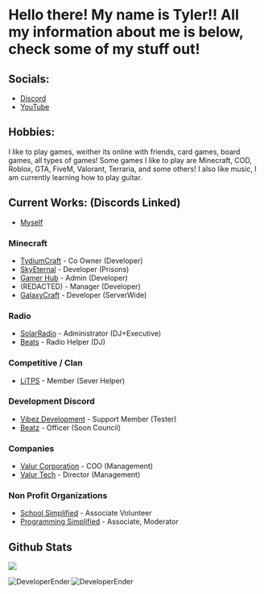 # Hello there! My name is Tyler!! All my information about me is below, check some of my stuff out!

## Socials:
- [Discord](https://discord.gg/3PXjdem4Xx)
- [YouTube](https://www.youtube.com/channel/UC9ft2pQjYnHhrAK7YOFUpUg)

## Hobbies:
I like to play games, weither its online with friends, card games, board games, all types of games! Some games I like to play are Minecraft, COD, Roblox, GTA, FiveM, Valorant, Terraria, and some others! I also like music, I am currently learning how to play guitar. 

## Current Works: (Discords Linked)
- [Myself](https://www.github.com/DeveloperEnder)

### Minecraft
- [TydiumCraft](https://discord.gg/6aQv2MgC9T) - Co Owner (Developer)
- [SkyEternal](https://discord.gg/zN7DUkgQbD) - Developer (Prisons)
- [Gamer Hub](https://discord.gg/EyhxAmh897) - Admin (Developer)
- (REDACTED) - Manager (Developer)
- [GalaxyCraft](https://discord.gg/wqdw4qjvgB) - Developer (ServerWide)

### Radio
- [SolarRadio](https://discord.gg/gUMUGfsTtd) - Administrator (DJ+Executive)
- [Beats](https://discord.gg/WRqDJFD9Rd) - Radio Helper (DJ)

### Competitive / Clan
- [LiTPS](https://discord.gg/xTNbc2ftQ5) - Member (Sever Helper)

### Development Discord
- [Vibez Development](https://discord.gg/MPgjCwvSuB) - Support Member (Tester)
- [Beatz](https://discord.gg/JPTR85Vx3A) - Officer (Soon Council)

### Companies
- [Valur Corporation](https://discord.gg/Cb7zGS5enk) - COO (Management)
- [Valur Tech](https://discord.gg/xjBhjsQRKR) - Director (Management)

### Non Profit Organizations
- [School Simplified](https://discord.gg/school) - Associate Volunteer
- [Programming Simplified](https://discord.gg/EeRh3MjuzQ) - Associate, Moderator


## Github Stats

![](https://komarev.com/ghpvc/?username=DeveloperEnder)

<p align="left"><img align="left" src="https://github-readme-stats.vercel.app/api?username=DeveloperEnder&show_icons=true&locale=en&layout=compact&theme=radical&count_private=true" alt="DeveloperEnder" /></p>  
<p><img align="left" src="https://github-readme-streak-stats.herokuapp.com/?user=DeveloperEnder&theme=radical" alt="DeveloperEnder" /></p>


